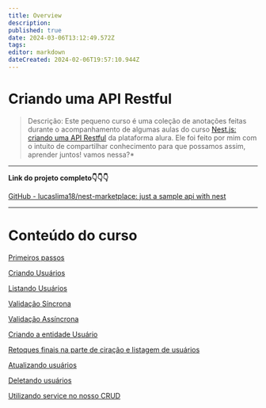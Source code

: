 ```yaml
---
title: Overview
description: 
published: true
date: 2024-03-06T13:12:49.572Z
tags: 
editor: markdown
dateCreated: 2024-02-06T19:57:10.944Z
---
```


# Criando uma API Restful

> Descrição: Este pequeno curso é uma coleção de anotações feitas durante o acompanhamento de algumas aulas do curso [Nest.js: criando uma API Restful](https://cursos.alura.com.br/course/nestjs-criando-api-resftul) da plataforma alura. Ele foi feito por mim com o intuito de compartilhar conhecimento para que possamos assim, aprender juntos! vamos nessa?*
> 

---

**Link do projeto completo👇👇👇**

[GitHub - lucaslima18/nest-marketplace: just a sample api with nest](https://github.com/lucaslima18/nest-marketplace/tree/main)

---

# Conteúdo do curso

[Primeiros passos](https://www.notion.so/Primeiros-passos-87731ae06d924a34aa65e47e6b9e0fee?pvs=21)

[Criando Usuários](https://www.notion.so/Criando-Usu-rios-2f6b5807987e46699c20947b434e6730?pvs=21)

[Listando Usuários](https://www.notion.so/Listando-Usu-rios-788c349fa5754c059f339177f0021cc5?pvs=21)

[Validação Síncrona](https://www.notion.so/Valida-o-S-ncrona-03c3461dc6f6418b88cdffa816019a1c?pvs=21)

[Validação Assíncrona](https://www.notion.so/Valida-o-Ass-ncrona-2b066af9014d44fbb7a762abe197f3a3?pvs=21)

[Criando a entidade Usuário](https://www.notion.so/Criando-a-entidade-Usu-rio-1bb0d73a0d5d4bae990e525471b20289?pvs=21)

[Retoques finais na parte de ciração e listagem de usuários](https://www.notion.so/Retoques-finais-na-parte-de-cira-o-e-listagem-de-usu-rios-2df0f1460882485dbfcd26693352609c?pvs=21)

[Atualizando usuários](https://www.notion.so/Atualizando-usu-rios-458d50639a5644faaf0f5f53c02fd926?pvs=21)

[Deletando usuários](https://www.notion.so/Deletando-usu-rios-94856a021463406facc52c37112b40a5?pvs=21)

[Utilizando service no nosso CRUD](https://www.notion.so/Utilizando-service-no-nosso-CRUD-34a98d64e3164181a30160d97834b4a3?pvs=21)